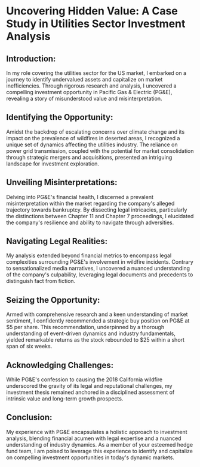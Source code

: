 # Uncovering Hidden Value: A Case Study in Utilities Sector Investment Analysis

## Introduction:
In my role covering the utilities sector for the US market, I embarked on a journey to identify undervalued assets and capitalize on market inefficiencies. Through rigorous research and analysis, I uncovered a compelling investment opportunity in Pacific Gas & Electric (PG&E), revealing a story of misunderstood value and misinterpretation.

## Identifying the Opportunity:
Amidst the backdrop of escalating concerns over climate change and its impact on the prevalence of wildfires in deserted areas, I recognized a unique set of dynamics affecting the utilities industry. The reliance on power grid transmission, coupled with the potential for market consolidation through strategic mergers and acquisitions, presented an intriguing landscape for investment exploration.

## Unveiling Misinterpretations:
Delving into PG&E's financial health, I discerned a prevalent misinterpretation within the market regarding the company's alleged trajectory towards bankruptcy. By dissecting legal intricacies, particularly the distinctions between Chapter 11 and Chapter 7 proceedings, I elucidated the company's resilience and ability to navigate through adversities.

## Navigating Legal Realities:
My analysis extended beyond financial metrics to encompass legal complexities surrounding PG&E's involvement in wildfire incidents. Contrary to sensationalized media narratives, I uncovered a nuanced understanding of the company's culpability, leveraging legal documents and precedents to distinguish fact from fiction.

## Seizing the Opportunity:
Armed with comprehensive research and a keen understanding of market sentiment, I confidently recommended a strategic buy position on PG&E at $5 per share. This recommendation, underpinned by a thorough understanding of event-driven dynamics and industry fundamentals, yielded remarkable returns as the stock rebounded to $25 within a short span of six weeks.

## Acknowledging Challenges:
While PG&E's confession to causing the 2018 California wildfire underscored the gravity of its legal and reputational challenges, my investment thesis remained anchored in a disciplined assessment of intrinsic value and long-term growth prospects.

## Conclusion:
My experience with PG&E encapsulates a holistic approach to investment analysis, blending financial acumen with legal expertise and a nuanced understanding of industry dynamics. As a member of your esteemed hedge fund team, I am poised to leverage this experience to identify and capitalize on compelling investment opportunities in today's dynamic markets.
